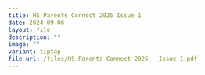 ```yaml
---
title: HS Parents Connect 2025 Issue 1
date: 2024-09-06
layout: file
description: ""
image: ""
variant: tiptap
file_url: /files/HS_Parents_Connect_2025___Issue_1.pdf
---
```

